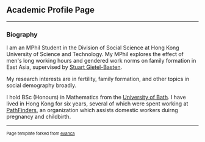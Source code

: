 ## Academic Profile Page

---

### Biography

I am an MPhil Student in the Division of Social Science at Hong Kong University of Science and Technology. My MPhil explores the effect of men's long working hours and gendered work norms on family formation in East Asia, supervised by <a href="https://sosc.ust.hk/blog/faculty/sgb/">Stuart Gietel-Basten</a>.

My research interests are in fertility, family formation, and other topics in social demography broadly.

I hold BSc (Honours) in Mathematics from the <a href="https://www.bath.ac.uk/departments/department-of-mathematical-sciences/">University of Bath</a>. I have lived in Hong Kong for six years, several of which were spent working at <a href="http://www.pathfinders.org.hk/public/">PathFinders</a>, an organization which assists domestic workers duirng pregnancy and childbirth. 

---
<p style="font-size:11px">Page template forked from <a href="https://github.com/evanca/quick-portfolio">evanca</a></p>
<!-- Remove above link if you don't want to attibute -->
